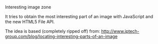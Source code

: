 Interesting image zone

It tries to obtain the most interesting part of an image with JavaScript and
the new HTML5 File API.

The idea is based (completely ripped off) from: http://www.iptech-group.com/blog/locating-interesting-parts-of-an-image

